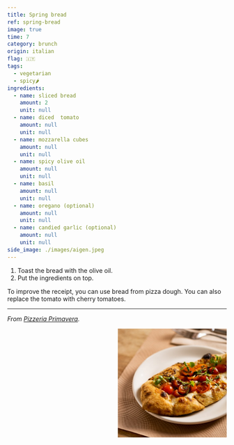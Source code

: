 ```yaml
---
title: Spring bread
ref: spring-bread
image: true
time: 7
category: brunch
origin: italian
flag: 🇮🇹
tags:
  - vegetarian
  - spicy🌶️
ingredients:
  - name: sliced bread
    amount: 2
    unit: null
  - name: diced  tomato
    amount: null
    unit: null
  - name: mozzarella cubes
    amount: null
    unit: null
  - name: spicy olive oil
    amount: null
    unit: null
  - name: basil
    amount: null
    unit: null
  - name: oregano (optional)
    amount: null
    unit: null
  - name: candied garlic (optional)
    amount: null
    unit: null
side_image: ./images/aigen.jpeg
---
```


1. Toast the bread with the olive oil. 
2. Put the ingredients on top.

To improve the receipt, you can use bread from pizza dough. 
You can also replace the tomato with cherry tomatoes.

---

_From [Pizzeria Primavera](https://pizzeriaprimavera.es/)._

<img src="images/spring_bread.png" style="width:250px; float:right;"/>
